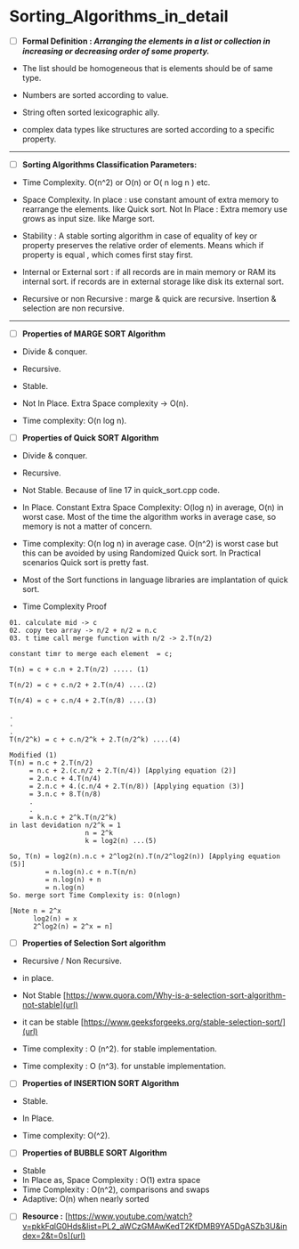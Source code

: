 # Sorting_Algorithms_in_detail 

- [ ] **Formal Definition : _Arranging the elements in a list or collection in increasing or decreasing order of some property._**

- The list should be homogeneous that is elements should be of same type.

- Numbers are sorted according to value.

- String often sorted lexicographic ally.

- complex data types like structures are sorted according to a specific property.
----------------------------------------------------------------------------------------------------------------------------------------

- [ ] **Sorting Algorithms Classification Parameters:**

- Time Complexity. O(n^2) or O(n) or O( n log n ) etc.

- Space Complexity.
 In place : use constant amount of extra memory to rearrange the elements. like Quick sort.
Not In Place : Extra memory use grows as input size. like Marge sort.

- Stability : A stable sorting algorithm in case of equality of key or property preserves the relative order of elements. Means which if property is equal , which comes first stay first.

- Internal or External sort : if all records are in main memory or RAM its internal sort. if records are in external storage like disk its external sort.

- Recursive or non Recursive : marge & quick are recursive. Insertion & selection are non recursive.
----------------------------------------------------------------------------------------------------------------------------------------

- [ ] **Properties of MARGE SORT Algorithm**

- Divide & conquer.

- Recursive.

- Stable.

- Not In Place. Extra Space complexity -> O(n).

- Time complexity: O(n log n).

- [ ] **Properties of Quick SORT Algorithm**
- Divide & conquer.

- Recursive.

- Not Stable. Because of line 17 in quick_sort.cpp code.

- In Place. Constant Extra Space Complexity:  O(log n) in average, O(n) in worst case. Most of the time the algorithm works in average case, so memory is not a matter of concern.

- Time complexity: O(n log n) in average case. O(n^2) is worst case but this can be avoided by using Randomized Quick sort. In Practical scenarios Quick sort is pretty fast.

- Most of the Sort functions in language libraries are implantation of quick sort. 
- Time Complexity Proof
```
01. calculate mid -> c
02. copy teo array -> n/2 + n/2 = n.c
03. t time call merge function with n/2 -> 2.T(n/2)

constant timr to merge each element  = c;

T(n) = c + c.n + 2.T(n/2) ..... (1)

T(n/2) = c + c.n/2 + 2.T(n/4) ....(2)

T(n/4) = c + c.n/4 + 2.T(n/8) ....(3)

.
.
.
T(n/2^k) = c + c.n/2^k + 2.T(n/2^k) ....(4)

Modified (1)
T(n) = n.c + 2.T(n/2)
     = n.c + 2.(c.n/2 + 2.T(n/4)) [Applying equation (2)]
     = 2.n.c + 4.T(n/4)
     = 2.n.c + 4.(c.n/4 + 2.T(n/8)) [Applying equation (3)]
     = 3.n.c + 8.T(n/8)
     .
     .
     = k.n.c + 2^k.T(n/2^k)
in last devidation n/2^k = 1
                   n = 2^k
                   k = log2(n) ...(5)

So, T(n) = log2(n).n.c + 2^log2(n).T(n/2^log2(n)) [Applying equation (5)]
         = n.log(n).c + n.T(n/n)
         = n.log(n) + n
         = n.log(n)
So. merge sort Time Complexity is: O(nlogn)

[Note n = 2^x
      log2(n) = x
      2^log2(n) = 2^x = n]
```

- [ ] **Properties of Selection Sort algorithm**

- Recursive / Non Recursive.

- in place.

- Not Stable
 [https://www.quora.com/Why-is-a-selection-sort-algorithm-not-stable](url)

- it can be stable
[https://www.geeksforgeeks.org/stable-selection-sort/](url)

- Time complexity : O (n^2).  for stable implementation.
- Time complexity : O (n^3).  for unstable implementation.

- [ ] **Properties of INSERTION SORT Algorithm**

- Stable.

- In Place.

- Time complexity: O(^2).

- [ ] **Properties of BUBBLE SORT Algorithm**

- Stable
- In Place as, Space Complexity : O(1) extra space
- Time Complexity : O(n^2), comparisons and swaps
- Adaptive: O(n) when nearly sorted

- [ ] **Resource :**
[https://www.youtube.com/watch?v=pkkFqlG0Hds&list=PL2_aWCzGMAwKedT2KfDMB9YA5DgASZb3U&index=2&t=0s](url)
